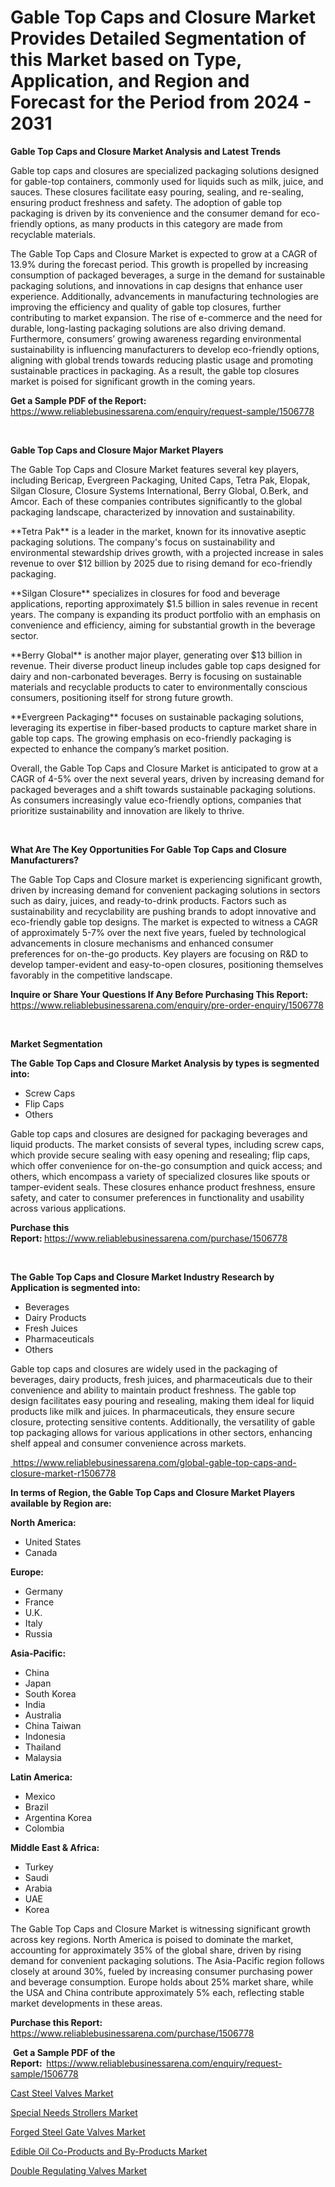 <p><h1>Gable Top Caps and Closure Market Provides Detailed Segmentation of this Market based on Type, Application, and Region and Forecast for the Period from 2024 - 2031</h1></p><p><strong>Gable Top Caps and Closure Market Analysis and Latest Trends</strong></p>
<p><p>Gable top caps and closures are specialized packaging solutions designed for gable-top containers, commonly used for liquids such as milk, juice, and sauces. These closures facilitate easy pouring, sealing, and re-sealing, ensuring product freshness and safety. The adoption of gable top packaging is driven by its convenience and the consumer demand for eco-friendly options, as many products in this category are made from recyclable materials.</p><p>The Gable Top Caps and Closure Market is expected to grow at a CAGR of 13.9% during the forecast period. This growth is propelled by increasing consumption of packaged beverages, a surge in the demand for sustainable packaging solutions, and innovations in cap designs that enhance user experience. Additionally, advancements in manufacturing technologies are improving the efficiency and quality of gable top closures, further contributing to market expansion. The rise of e-commerce and the need for durable, long-lasting packaging solutions are also driving demand. Furthermore, consumers’ growing awareness regarding environmental sustainability is influencing manufacturers to develop eco-friendly options, aligning with global trends towards reducing plastic usage and promoting sustainable practices in packaging. As a result, the gable top closures market is poised for significant growth in the coming years.</p></p>
<p><strong>Get a Sample PDF of the Report:&nbsp;</strong> <a href="https://www.reliablebusinessarena.com/enquiry/request-sample/1506778">https://www.reliablebusinessarena.com/enquiry/request-sample/1506778</a></p>
<p>&nbsp;</p>
<p><strong>Gable Top Caps and Closure Major Market Players</strong></p>
<p><p>The Gable Top Caps and Closure Market features several key players, including Bericap, Evergreen Packaging, United Caps, Tetra Pak, Elopak, Silgan Closure, Closure Systems International, Berry Global, O.Berk, and Amcor. Each of these companies contributes significantly to the global packaging landscape, characterized by innovation and sustainability.</p><p>**Tetra Pak** is a leader in the market, known for its innovative aseptic packaging solutions. The company's focus on sustainability and environmental stewardship drives growth, with a projected increase in sales revenue to over $12 billion by 2025 due to rising demand for eco-friendly packaging.</p><p>**Silgan Closure** specializes in closures for food and beverage applications, reporting approximately $1.5 billion in sales revenue in recent years. The company is expanding its product portfolio with an emphasis on convenience and efficiency, aiming for substantial growth in the beverage sector.</p><p>**Berry Global** is another major player, generating over $13 billion in revenue. Their diverse product lineup includes gable top caps designed for dairy and non-carbonated beverages. Berry is focusing on sustainable materials and recyclable products to cater to environmentally conscious consumers, positioning itself for strong future growth.</p><p>**Evergreen Packaging** focuses on sustainable packaging solutions, leveraging its expertise in fiber-based products to capture market share in gable top caps. The growing emphasis on eco-friendly packaging is expected to enhance the company’s market position.</p><p>Overall, the Gable Top Caps and Closure Market is anticipated to grow at a CAGR of 4-5% over the next several years, driven by increasing demand for packaged beverages and a shift towards sustainable packaging solutions. As consumers increasingly value eco-friendly options, companies that prioritize sustainability and innovation are likely to thrive.</p></p>
<p>&nbsp;</p>
<p><strong>What Are The Key Opportunities For Gable Top Caps and Closure Manufacturers?</strong></p>
<p><p>The Gable Top Caps and Closure market is experiencing significant growth, driven by increasing demand for convenient packaging solutions in sectors such as dairy, juices, and ready-to-drink products. Factors such as sustainability and recyclability are pushing brands to adopt innovative and eco-friendly gable top designs. The market is expected to witness a CAGR of approximately 5-7% over the next five years, fueled by technological advancements in closure mechanisms and enhanced consumer preferences for on-the-go products. Key players are focusing on R&D to develop tamper-evident and easy-to-open closures, positioning themselves favorably in the competitive landscape.</p></p>
<p><strong>Inquire or Share Your Questions If Any Before Purchasing This Report:</strong> <a href="https://www.reliablebusinessarena.com/enquiry/pre-order-enquiry/1506778">https://www.reliablebusinessarena.com/enquiry/pre-order-enquiry/1506778</a></p>
<p>&nbsp;</p>
<p><strong>Market Segmentation</strong></p>
<p><strong>The Gable Top Caps and Closure Market Analysis by types is segmented into:</strong></p>
<p><ul><li>Screw Caps</li><li>Flip Caps</li><li>Others</li></ul></p>
<p><p>Gable top caps and closures are designed for packaging beverages and liquid products. The market consists of several types, including screw caps, which provide secure sealing with easy opening and resealing; flip caps, which offer convenience for on-the-go consumption and quick access; and others, which encompass a variety of specialized closures like spouts or tamper-evident seals. These closures enhance product freshness, ensure safety, and cater to consumer preferences in functionality and usability across various applications.</p></p>
<p><strong>Purchase this Report:&nbsp;</strong><a href="https://www.reliablebusinessarena.com/purchase/1506778">https://www.reliablebusinessarena.com/purchase/1506778</a></p>
<p>&nbsp;</p>
<p><strong>The Gable Top Caps and Closure Market Industry Research by Application is segmented into:</strong></p>
<p><ul><li>Beverages</li><li>Dairy Products</li><li>Fresh Juices</li><li>Pharmaceuticals</li><li>Others</li></ul></p>
<p><p>Gable top caps and closures are widely used in the packaging of beverages, dairy products, fresh juices, and pharmaceuticals due to their convenience and ability to maintain product freshness. The gable top design facilitates easy pouring and resealing, making them ideal for liquid products like milk and juices. In pharmaceuticals, they ensure secure closure, protecting sensitive contents. Additionally, the versatility of gable top packaging allows for various applications in other sectors, enhancing shelf appeal and consumer convenience across markets.</p></p>
<p><a href="https://www.reliablebusinessarena.com/global-gable-top-caps-and-closure-market-r1506778">&nbsp;https://www.reliablebusinessarena.com/global-gable-top-caps-and-closure-market-r1506778</a></p>
<p><strong>In terms of Region, the Gable Top Caps and Closure Market Players available by Region are:</strong></p>
<p>
    <p> <strong> North America: </strong>
        <ul>
            <li>United States</li>
            <li>Canada</li>
        </ul>
        </p> 
    <p> <strong> Europe: </strong>
        <ul>
            <li>Germany</li>
            <li>France</li>
            <li>U.K.</li>
            <li>Italy</li>
            <li>Russia</li>
        </ul>
        </p> 
    <p> <strong> Asia-Pacific: </strong>
        <ul>
            <li>China</li>
            <li>Japan</li>
            <li>South Korea</li>
            <li>India</li>
            <li>Australia</li>
            <li>China Taiwan</li>
            <li>Indonesia</li>
            <li>Thailand</li>
            <li>Malaysia</li>
        </ul>
        </p> 
    <p> <strong> Latin America: </strong>
        <ul>
            <li>Mexico</li>
            <li>Brazil</li>
            <li>Argentina Korea</li>
            <li>Colombia</li>
        </ul>
        </p> 
    <p> <strong> Middle East & Africa: </strong>
        <ul>
            <li>Turkey</li>
            <li>Saudi</li>
            <li>Arabia</li>
            <li>UAE</li>
            <li>Korea</li>
        </ul>
    </p>
    </p>
<p><p>The Gable Top Caps and Closure Market is witnessing significant growth across key regions. North America is poised to dominate the market, accounting for approximately 35% of the global share, driven by rising demand for convenient packaging solutions. The Asia-Pacific region follows closely at around 30%, fueled by increasing consumer purchasing power and beverage consumption. Europe holds about 25% market share, while the USA and China contribute approximately 5% each, reflecting stable market developments in these areas.</p></p>
<p><strong>Purchase this Report: </strong><a href="https://www.reliablebusinessarena.com/purchase/1506778">https://www.reliablebusinessarena.com/purchase/1506778</a></p>
<p>&nbsp;<strong>Get a Sample PDF of the Report:&nbsp;&nbsp;</strong><a href="https://www.reliablebusinessarena.com/enquiry/request-sample/1506778">https://www.reliablebusinessarena.com/enquiry/request-sample/1506778</a></p>
<p><strong></strong></p>
<p><p><a href="https://www.linkedin.com/pulse/cast-steel-valves-market-global-regional-analysis-2024-2031-p4n7e?trackingId=xhwClCgQR2yiypyD0P%2FaVQ%3D%3D">Cast Steel Valves Market</a></p><p><a href="https://issuu.com/reportprime-2/docs/special-needs-strollers-market-size_c57c93e0defeaf">Special Needs Strollers Market</a></p><p><a href="https://www.linkedin.com/pulse/forged-steel-gate-valves-market-share-new-trends-analysis-its-pcs5e?trackingId=rb31yu1%2FR0%2Bfz1T6kCVXBQ%3D%3D">Forged Steel Gate Valves Market</a></p><p><a href="https://github.com/julyju69/Market-Research-Report-List-5/blob/main/edible-oil-co-products-and-by-products-market.md">Edible Oil Co-Products and By-Products Market</a></p><p><a href="https://medium.com/@mumfie_rules_12/double-regulating-valves-market-industry-trends-and-forecast-for-period-from-2024-to-2031-0cf1e6e26a68?postPublishedType=repub">Double Regulating Valves Market</a></p></p>